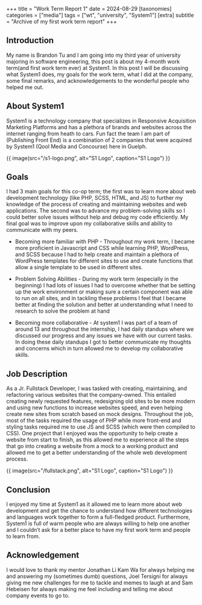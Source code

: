 +++
title = "Work Term Report 1"
date = 2024-08-29
[taxonomies]
categories = ["media"]
tags = ["wt", "university", "System1"]
[extra]
subtitle = "Archive of my first work term report"
+++

## Introduction

My name is Brandon Tu and I am going into my third year of university majoring in software engineering, this post is about my 4-month work term(and first work term ever) at System1. In this post I will be discussing what System1 does, my goals for the work term, what I did at the company, some final remarks, and acknowledgements to the wonderful people who helped me out.

## About System1

System1 is a technology company that specializes in Responsive Acquisition Marketing Platforms and has a plethora of brands and websites across the internet ranging from heath to cars. Fun fact the team I am part of (Publishing Front End) is a combination of 2 companies that were acquired by System1 (Qool Media and Concourse) here in Guelph.

{{ image(src="/s1-logo.png", alt="S1 Logo", caption="S1 Logo") }}

## Goals

I had 3 main goals for this co-op term; the first was to learn more about web development technology (like PHP, SCSS, HTML, and JS) to further my knowledge of the process of creating and maintaining websites and web applications. The second was to advance my problem-solving skills so I could better solve issues without help and debug my code efficiently. My final goal was to improve upon my collaborative skills and ability to communicate with my peers.

- Becoming more familiar with PHP - Throughout my work term, I became more proficient in Javascript and CSS while learning PHP, WordPress, and SCSS because I had to help create and maintain a plethora of WordPress templates for different sites to use and create functions that allow a single template to be used in different sites.

- Problem Solving Abilities - During my work term (especially in the beginning) I had lots of issues I had to overcome whether that be setting up the work environment or making sure a certain component was able to run on all sites, and in tackling these problems I feel that I became better at finding the solution and better at understanding what I need to research to solve the problem at hand 

- Becoming more collaborative - At system1 I was part of a team of around 13 and throughout the internship, I had daily standups where we discussed our progress and any issues we have with our current tasks. In doing these daily standups I got to better communicate my thoughts and concerns which in turn allowed me to develop my collaborative skills.

## Job Description

As a Jr. Fullstack Developer, I was tasked with creating, maintaining, and refactoring various websites that the company-owned. This entailed creating newly requested features, redesigning old sites to be more modern and using new functions to increase websites speed, and even helping create new sites from scratch based on mock designs. Throughout the job, most of the tasks required the usage of PHP while more front-end and styling tasks required me to use JS and SCSS (which were then compiled to CSS). One project that I enjoyed was the opportunity to help create a website from start to finish, as this allowed me to experience all the steps that go into creating a website from a mock to a working product and allowed me to get a better understanding of the whole web development process.

{{ image(src="/fullstack.png", alt="S1 Logo", caption="S1 Logo") }}


## Conclusion

I enjoyed my time at System1 as it allowed me to learn more about web development and get the chance to understand how different technologies and languages work together to form a full-fledged product. Furthermore, System1 is full of warm people who are always willing to help one another and I couldn’t ask for a better place to have my first work term and people to learn from.

## Acknowledgement

I would love to thank my mentor Jonathan Li Kam Wa for always helping me and answering my (sometimes dumb) questions, Joel Tersigni for always giving me new challenges for me to tackle and memes to laugh at and Sam Hebeisen for always making me feel including and telling me about company events to go to.

